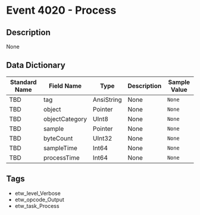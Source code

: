 # Event 4020 - Process

## Description
None

## Data Dictionary
|Standard Name|Field Name|Type|Description|Sample Value|
|---|---|---|---|---|
|TBD|tag|AnsiString|None|`None`|
|TBD|object|Pointer|None|`None`|
|TBD|objectCategory|UInt8|None|`None`|
|TBD|sample|Pointer|None|`None`|
|TBD|byteCount|UInt32|None|`None`|
|TBD|sampleTime|Int64|None|`None`|
|TBD|processTime|Int64|None|`None`|

## Tags
* etw_level_Verbose
* etw_opcode_Output
* etw_task_Process